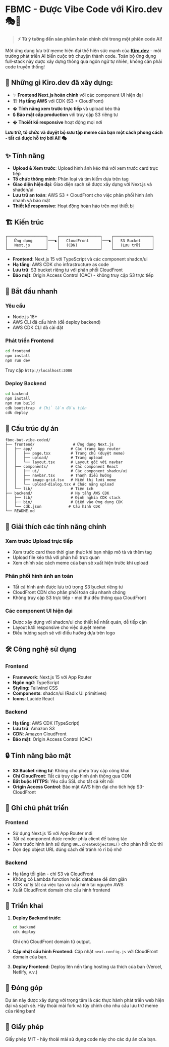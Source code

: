 # FBMC - Được Vibe Code với Kiro.dev 🎭🤖

> **⚡ Từ ý tưởng đến sản phẩm hoàn chỉnh chỉ trong một phiên code AI!**

Một ứng dụng lưu trữ meme hiện đại thể hiện sức mạnh của [**Kiro.dev**](https://kiro.dev) - môi trường phát triển AI biến cuộc trò chuyện thành code. Toàn bộ ứng dụng full-stack này được xây dựng thông qua ngôn ngữ tự nhiên, không cần phải code truyền thống!

## 🚀 **Những gì Kiro.dev đã xây dựng:**
- ✨ **Frontend Next.js hoàn chỉnh** với các component UI hiện đại
- 🏗️ **Hạ tầng AWS** với CDK (S3 + CloudFront)  
- �  **Tính năng xem trước trực tiếp** và upload kéo thả
- 🔒 **Bảo mật cấp production** với truy cập S3 riêng tư
- � **Thoiết kế responsive** hoạt động mọi nơi

**Lưu trữ, tổ chức và duyệt bộ sưu tập meme của bạn một cách phong cách - tất cả được hỗ trợ bởi AI! 🎭**

## ✨ Tính năng

- **Upload & Xem trước**: Upload hình ảnh kéo thả với xem trước card trực tiếp
- **Tổ chức thông minh**: Phân loại và tìm kiếm dựa trên tag
- **Giao diện hiện đại**: Giao diện sạch sẽ được xây dựng với Next.js và shadcn/ui
- **Lưu trữ an toàn**: AWS S3 + CloudFront cho việc phân phối hình ảnh nhanh và bảo mật
- **Thiết kế responsive**: Hoạt động hoàn hảo trên mọi thiết bị

## 🏗️ Kiến trúc

```
┌─────────────────┐    ┌──────────────────┐    ┌─────────────────┐
│   Ứng dụng      │───▶│   CloudFront     │───▶│   S3 Bucket     │
│   Next.js       │    │   (CDN)          │    │   (Lưu trữ)     │
└─────────────────┘    └──────────────────┘    └─────────────────┘
```

- **Frontend**: Next.js 15 với TypeScript và các component shadcn/ui
- **Hạ tầng**: AWS CDK cho infrastructure as code
- **Lưu trữ**: S3 bucket riêng tư với phân phối CloudFront
- **Bảo mật**: Origin Access Control (OAC) - không truy cập S3 trực tiếp

## 🚀 Bắt đầu nhanh

### Yêu cầu
- Node.js 18+
- AWS CLI đã cấu hình (để deploy backend)
- AWS CDK CLI đã cài đặt

### Phát triển Frontend
```bash
cd frontend
npm install
npm run dev
```
Truy cập `http://localhost:3000`

### Deploy Backend
```bash
cd backend
npm install
npm run build
cdk bootstrap  # Chỉ lần đầu tiên
cdk deploy
```

## 📁 Cấu trúc dự án

```
fbmc-but-vibe-coded/
├── frontend/                 # Ứng dụng Next.js
│   ├── app/                 # Các trang App router
│   │   ├── page.tsx         # Trang chủ (duyệt meme)
│   │   ├── upload/          # Trang upload
│   │   └── layout.tsx       # Layout gốc với navbar
│   ├── components/          # Các component React
│   │   ├── ui/              # Các component shadcn/ui
│   │   ├── navbar.tsx       # Thanh điều hướng
│   │   ├── image-grid.tsx   # Hiển thị lưới meme
│   │   └── upload-dialog.tsx # Chức năng upload
│   └── lib/                 # Tiện ích
├── backend/                 # Hạ tầng AWS CDK
│   ├── lib/                 # Định nghĩa CDK stack
│   ├── bin/                 # Điểm vào ứng dụng CDK
│   └── cdk.json            # Cấu hình CDK
└── README.md
```

## 🎨 Giải thích các tính năng chính

### Xem trước Upload trực tiếp
- Xem trước card theo thời gian thực khi bạn nhập mô tả và thêm tag
- Upload file kéo thả với phản hồi trực quan
- Xem chính xác cách meme của bạn sẽ xuất hiện trước khi upload

### Phân phối hình ảnh an toàn
- Tất cả hình ảnh được lưu trữ trong S3 bucket riêng tư
- CloudFront CDN cho phân phối toàn cầu nhanh chóng
- Không truy cập S3 trực tiếp - mọi thứ đều thông qua CloudFront

### Các component UI hiện đại
- Được xây dựng với shadcn/ui cho thiết kế nhất quán, dễ tiếp cận
- Layout lưới responsive cho việc duyệt meme
- Điều hướng sạch sẽ với điều hướng dựa trên logo

## 🛠️ Công nghệ sử dụng

### Frontend
- **Framework**: Next.js 15 với App Router
- **Ngôn ngữ**: TypeScript
- **Styling**: Tailwind CSS
- **Components**: shadcn/ui (Radix UI primitives)
- **Icons**: Lucide React

### Backend
- **Hạ tầng**: AWS CDK (TypeScript)
- **Lưu trữ**: Amazon S3
- **CDN**: Amazon CloudFront
- **Bảo mật**: Origin Access Control (OAC)

## 🔒 Tính năng bảo mật

- **S3 Bucket riêng tư**: Không cho phép truy cập công khai
- **Chỉ CloudFront**: Tất cả truy cập hình ảnh thông qua CDN
- **Bắt buộc HTTPS**: Yêu cầu SSL cho tất cả kết nối
- **Origin Access Control**: Bảo mật AWS hiện đại cho tích hợp S3-CloudFront

## 📝 Ghi chú phát triển

### Frontend
- Sử dụng Next.js 15 với App Router mới
- Tất cả component được render phía client để tương tác
- Xem trước hình ảnh sử dụng `URL.createObjectURL()` cho phản hồi tức thì
- Dọn dẹp object URL đúng cách để tránh rò rỉ bộ nhớ

### Backend
- Hạ tầng tối giản - chỉ S3 và CloudFront
- Không có Lambda function hoặc database để đơn giản
- CDK xử lý tất cả việc tạo và cấu hình tài nguyên AWS
- Xuất CloudFront domain cho cấu hình frontend

## 🚀 Triển khai

1. **Deploy Backend trước**:
   ```bash
   cd backend
   cdk deploy
   ```
   Ghi chú CloudFront domain từ output.

2. **Cập nhật cấu hình Frontend**:
   Cập nhật `next.config.js` với CloudFront domain của bạn.

3. **Deploy Frontend**:
   Deploy lên nền tảng hosting ưa thích của bạn (Vercel, Netlify, v.v.)

## 🤝 Đóng góp

Dự án này được xây dựng với trọng tâm là các thực hành phát triển web hiện đại và sạch sẽ. Hãy thoải mái fork và tùy chỉnh cho nhu cầu lưu trữ meme của riêng bạn!

## 📄 Giấy phép

Giấy phép MIT - hãy thoải mái sử dụng code này cho các dự án của bạn.